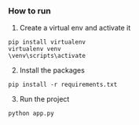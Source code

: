 ### How to run
1. Create a virtual env and activate it
```
pip install virtualenv
virtualenv venv
\venv\scripts\activate
```
2. Install the packages
```
pip install -r requirements.txt
```
3. Run the project
```
python app.py
```
